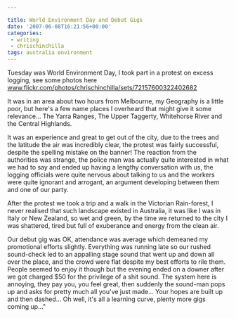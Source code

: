 ```yaml
---

title: World Environment Day and Debut Gigs
date: '2007-06-08T16:21:56+00:00'
categories:
 - writing
 - chrischinchilla
tags: australia environment
---
```


Tuesday was World Environment Day, I took part in a protest on excess logging, see some photos here <a href="https://www.flickr.com/photos/chrischinchilla/sets/72157600322402682" target="_blank">www.flickr.com/photos/chrischinchilla/sets/72157600322402682</a>

It was in an area about two hours from Melbourne, my Geography is a little poor, but here's a few name places I overheard that might give it some relevance... The Yarra Ranges, The Upper Taggerty, Whitehorse River and the Central Highlands.

It was an experience and great to get out of the city, due to the trees and the latitude the air was incredibly clear, the protest was fairly successful, despite the spelling mistake on the banner! The reaction from the authorities was strange, the police man was actually quite interested in what we had to say and ended up having a lengthy conversation with us, the logging officials were quite nervous about talking to us and the workers were quite ignorant and arrogant, an argument developing between them and one of our party.

After the protest we took a trip and a walk in the Victorian Rain-forest, I never realised that such landscape existed in Australia, it was like I was in Italy or New Zealand, so wet and green, by the time we returned to the city I was shattered, tired but full of exuberance and energy from the clean air.

Our debut gig was OK, attendance was average which demeaned my promotional efforts slightly. Everything was running late so our rushed sound-check led to an appalling stage sound that went up and down all over the place, and the crowd were flat despite my best efforts to rile them. People seemed to enjoy it though but the evening ended on a downer after we got charged $50 for the privilege of a shit sound. The system here is annoying, they pay you, you feel great, then suddenly the sound-man pops up and asks for pretty much all you've just made... Your hopes are built up and then dashed... Oh well, it's all a learning curve, plenty more gigs coming up..."
